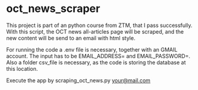 # oct_news_scraper
This project is part of an python course from ZTM, that I pass successfully.
With this script, the OCT news all-articles page will be scraped, and the new content will be send to an email with html style.

For running the code a .env file is necessary, together with an GMAIL account. The input has to be EMAIL_ADDRESS= and EMAIL_PASSWORD=.
Also a folder csv_file is necessary, as the code is storing the database at this location.

Execute the app by scraping_oct_news.py your@mail.com
